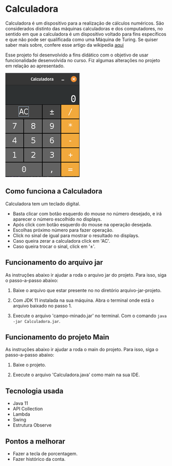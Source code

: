 # Calculadora

Calculadora é um dispositivo para a realização de cálculos numéricos. São considerados distinto das máquinas calculadoras e dos computadores, no sentido em que a calculadora é um dispositivo voltado para fins específicos e que não pode ser qualificada como uma Máquina de Turing.
Se quiser saber mais sobre, confere esse artigo da wikipedia [aqui](https://pt.wikipedia.org/wiki/Calculadora) 

Esse projeto foi desenvolvido a fins didático com o objetivo de usar funcionalidade desenvolvida no curso. Fiz algumas alterações no projeto em relação ao apresentado.

![Imagem-Calculadora](img/calculadora.png)

## Como funciona a Calculadora
Calculadora tem um teclado digital.
* Basta clicar com botão esquerdo do mouse no número desejado, e irá aparecer o número escolhido no displays.
* Após click com botão esquerdo do mouse na operação desejada.
* Escolhas próximo número para fazer operação.
* Click no sinal de igual para mostrar o resultado no displays.
* Caso queira zerar a calculadora click em 'AC'.
* Caso queira trocar o sinal, click em '±'.

## Funcionamento do arquivo jar
As instruções abaixo ir ajudar a roda o arquivo jar do projeto. Para isso, siga o passo-a-passo abaixo:

1. Baixe o arquivo que estar presente no no diretório arquivo-jar-projeto.

2. Com JDK 11 instalada na sua máquina. Abra o terminal onde está o arquivo baixado no passo 1.

3. Execute o arquivo 'campo-minado.jar' no terminal. Com o comando ```java -jar Calculadora.jar```.


## Funcionamento do projeto Main
As instruções abaixo ir ajudar a roda o main do projeto. Para isso, siga o passo-a-passo abaixo:

1. Baixe o projeto.

2. Execute o arquivo 'Calculadora.java' como main na sua IDE.

## Tecnologia usada
* Java 11
* API Collection
* Lambda 
* Swing
* Estrutura Observe

## Pontos a melhorar
* Fazer a tecla de porcentagem.
* Fazer histórico da conta.

